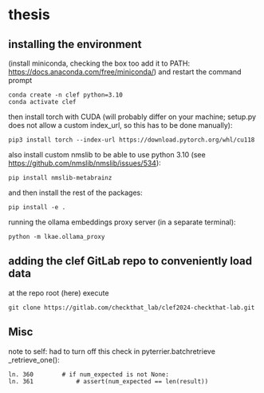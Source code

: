 # thesis

## installing the environment

(install miniconda, checking the box too add it to PATH: https://docs.anaconda.com/free/miniconda/) and restart the command prompt

```
conda create -n clef python=3.10
conda activate clef
```

then install torch with CUDA (will probably differ on your machine; setup.py does not allow a custom index_url, so this has to be done manually):
```
pip3 install torch --index-url https://download.pytorch.org/whl/cu118
```

also install custom nmslib to be able to use python 3.10 (see https://github.com/nmslib/nmslib/issues/534):
```
pip install nmslib-metabrainz
```

and then install the rest of the packages:

```
pip install -e .
```

running the ollama embeddings proxy server (in a separate terminal):
```
python -m lkae.ollama_proxy
```

## adding the clef GitLab repo to conveniently load data

at the repo root (here) execute 

```
git clone https://gitlab.com/checkthat_lab/clef2024-checkthat-lab.git
```

## Misc

note to self: had to turn off this check in pyterrier.batchretrieve _retrieve_one():
```
ln. 360        # if num_expected is not None:
ln. 361            # assert(num_expected == len(result))
```
